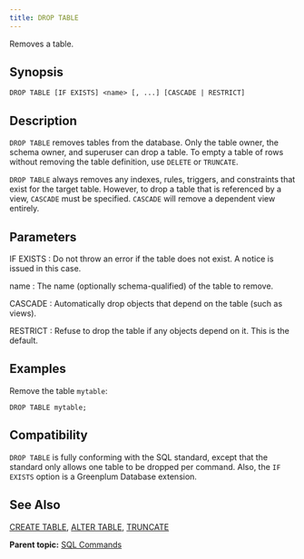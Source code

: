 ```yaml
---
title: DROP TABLE 
---
```


Removes a table.

## <a id="section2"></a>Synopsis 

``` {#sql_command_synopsis}
DROP TABLE [IF EXISTS] <name> [, ...] [CASCADE | RESTRICT]
```

## <a id="section3"></a>Description 

`DROP TABLE` removes tables from the database. Only the table owner, the schema owner, and superuser can drop a table. To empty a table of rows without removing the table definition, use `DELETE` or `TRUNCATE`.

`DROP TABLE` always removes any indexes, rules, triggers, and constraints that exist for the target table. However, to drop a table that is referenced by a view, `CASCADE` must be specified. `CASCADE` will remove a dependent view entirely.

## <a id="section4"></a>Parameters 

IF EXISTS
:   Do not throw an error if the table does not exist. A notice is issued in this case.

name
:   The name \(optionally schema-qualified\) of the table to remove.

CASCADE
:   Automatically drop objects that depend on the table \(such as views\).

RESTRICT
:   Refuse to drop the table if any objects depend on it. This is the default.

## <a id="section5"></a>Examples 

Remove the table `mytable`:

```
DROP TABLE mytable;
```

## <a id="section6"></a>Compatibility 

`DROP TABLE` is fully conforming with the SQL standard, except that the standard only allows one table to be dropped per command. Also, the `IF EXISTS` option is a Greenplum Database extension.

## <a id="section7"></a>See Also 

[CREATE TABLE](CREATE_TABLE.html), [ALTER TABLE](ALTER_TABLE.html), [TRUNCATE](TRUNCATE.html)

**Parent topic:** [SQL Commands](../sql_commands/sql_ref.html)

